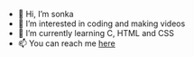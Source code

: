 - 👋 Hi, I’m sonka 
- 👀 I’m interested in coding and making videos 
- 🌱 I’m currently learning C, HTML and CSS
- 📫 You can reach me <a href=https://appwizc.pl> here </a> 

<!---
sonkadev/sonkadev is a ✨ special ✨ repository because its `README.md` (this file) appears on your GitHub profile.
You can click the Preview link to take a look at your changes.
--->
